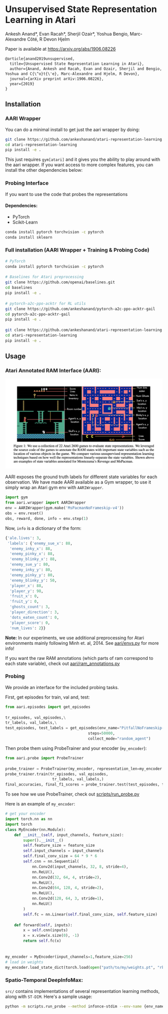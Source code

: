 # Unsupervised State Representation Learning in Atari

Ankesh Anand*, Evan Racah*, Sherjil Ozair*, Yoshua Bengio, Marc-Alexandre Côté, R Devon Hjelm

Paper is available at https://arxiv.org/abs/1906.08226

```
@article{anand2019unsupervised,
  title={Unsupervised State Representation Learning in Atari},
  author={Anand, Ankesh and Racah, Evan and Ozair, Sherjil and Bengio, Yoshua and C{\^o}t{\'e}, Marc-Alexandre and Hjelm, R Devon},
  journal={arXiv preprint arXiv:1906.08226},
  year={2019}
}
```


## Installation
### AARI Wrapper
You can do a minimal install to get just the aari wrapper by doing:

```bash
git clone https://github.com/ankeshanand/atari-representation-learning.git
cd atari-representation-learning
pip install -e .
```
This just requires `gym[atari]` and it gives you the ability to play around with the aari wrapper.
If you want access to more complex features, you can install the other dependencies below:

### Probing Interface
If you want to use the code that probes the representations
#### Dependencies:
* PyTorch
* Scikit-Learn

```bash
conda install pytorch torchvision -c pytorch
conda install sklearn
```

### Full installation (AARI Wrapper + Training & Probing Code)

```bash
# PyTorch
conda install pytorch torchvision -c pytorch

# Baselines for Atari preprocessing
git clone https://github.com/openai/baselines.git
cd baselines
pip install -e .

# pytorch-a2c-ppo-acktr for RL utils
git clone https://github.com/ankeshanand/pytorch-a2c-ppo-acktr-gail
cd pytorch-a2c-ppo-acktr-gail
pip install -e .

git clone https://github.com/ankeshanand/atari-representation-learning.git
cd atari-representation-learning
pip install -e .
```


## Usage 
### Atari Annotated RAM Interface (AARI): 

![AARI](aari/aari.png?raw=true)


AARI exposes the ground truth labels for different state variables for each observation. We have made AARI available as a Gym wrapper, to use it simply wrap an Atari gym env with `AARIWrapper`. 

```python
import gym
from aari.wrapper import AARIWrapper
env = AARIWrapper(gym.make('MsPacmanNoFrameskip-v4'))
obs = env.reset()
obs, reward, done, info = env.step(1)
```

Now, `info` is a dictionary of the form:

```python
{'ale.lives': 3,
 'labels': {'enemy_sue_x': 88,
  'enemy_inky_x': 88,
  'enemy_pinky_x': 88,
  'enemy_blinky_x': 88,
  'enemy_sue_y': 80,
  'enemy_inky_y': 80,
  'enemy_pinky_y': 80,
  'enemy_blinky_y': 50,
  'player_x': 88,
  'player_y': 98,
  'fruit_x': 0,
  'fruit_y': 0,
  'ghosts_count': 3,
  'player_direction': 3,
  'dots_eaten_count': 0,
  'player_score': 0,
  'num_lives': 2}}
```

**Note:** In our experiments, we use additional preprocessing for Atari environments mainly following Minh et. al, 2014. See [aari/envs.py](aari/envs.py) for more info! 

If you want the raw RAM annotations (which parts of ram correspond to each state variable), check out [aari/ram_annotations.py](aari/ram_annotations.py)


### Probing
We provide an interface for the included probing tasks.

First, get episodes for train, val and, test:

```python
from aari.episodes import get_episodes

tr_episodes, val_episodes,\
tr_labels, val_labels,\
test_episodes, test_labels = get_episodes(env_name="PitfallNoFrameskip-v4", 
                                     steps=50000, 
                                     collect_mode="random_agent")
```

Then probe them using ProbeTrainer and your encoder (`my_encoder`):

```python
from aari.probe import ProbeTrainer

probe_trainer = ProbeTrainer(my_encoder, representation_len=my_encoder.feature_size)
probe_trainer.train(tr_episodes, val_episodes,
                     tr_labels, val_labels,)
final_accuracies, final_f1_scores = probe_trainer.test(test_episodes, test_labels)
```

To see how we use ProbeTrainer, check out [scripts/run_probe.py](scripts/run_probe.py)

Here is an example of `my_encoder`:

```python 
# get your encoder
import torch.nn as nn
import torch
class MyEncoder(nn.Module):
    def __init__(self, input_channels, feature_size):
        super().__init__()
        self.feature_size = feature_size
        self.input_channels = input_channels
        self.final_conv_size = 64 * 9 * 6
        self.cnn = nn.Sequential(
            nn.Conv2d(input_channels, 32, 8, stride=4),
            nn.ReLU(),
            nn.Conv2d(32, 64, 4, stride=2),
            nn.ReLU(),
            nn.Conv2d(64, 128, 4, stride=2),
            nn.ReLU(),
            nn.Conv2d(128, 64, 3, stride=1),
            nn.ReLU()
        )
        self.fc = nn.Linear(self.final_conv_size, self.feature_size)

    def forward(self, inputs):
        x = self.cnn(inputs)
        x = x.view(x.size(0), -1)
        return self.fc(x)
        

my_encoder = MyEncoder(input_channels=1,feature_size=256)
# load in weights
my_encoder.load_state_dict(torch.load(open("path/to/my/weights.pt", "rb")))
```

### Spatio-Temporal DeepInfoMax:
`src/` contains implementations of several representation learning methods, along with `ST-DIM`. Here's a sample usage: 

```bash
python -m scripts.run_probe --method infonce-stdim --env-name {env_name}
```
